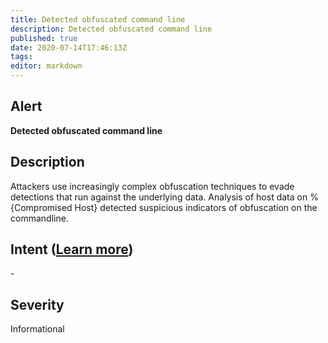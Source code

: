 ```yaml
---
title: Detected obfuscated command line
description: Detected obfuscated command line
published: true
date: 2020-07-14T17:46:13Z
tags:
editor: markdown
---
```


## Alert
**Detected obfuscated command line**

## Description
Attackers use increasingly complex obfuscation techniques to evade detections that run against the underlying data. Analysis of host data on %{Compromised Host} detected suspicious indicators of obfuscation on the commandline.

## Intent ([Learn more](/public/security/alerts/intentions.md))
\-

## Severity
Informational




